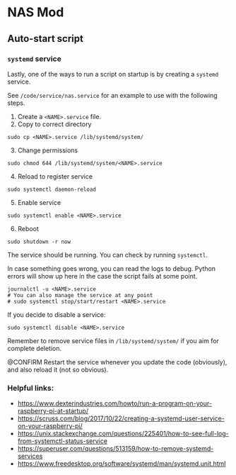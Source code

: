 # NAS Mod

## Auto-start script

### `systemd` service

Lastly, one of the ways to run a script on startup is by creating a `systemd` service.

See `/code/service/nas.service` for an example to use with the following steps.

1. Create a `<NAME>.service` file.
2. Copy to correct directory
```
sudo cp <NAME>.service /lib/systemd/system/
```
3. Change permissions
```
sudo chmod 644 /lib/systemd/system/<NAME>.service
```
4. Reload to register service
```
sudo systemctl daemon-reload
```
5. Enable service
```
sudo systemctl enable <NAME>.service
```
6. Reboot
```
sudo shutdown -r now
```

The service should be running. You can check by running `systemctl`.

In case something goes wrong, you can read the logs to debug. Python errors will show up here in the case the script fails at some point.
```
journalctl -u <NAME>.service
# You can also manage the service at any point
# sudo systemctl stop/start/restart <NAME>.service
```

If you decide to disable a service:
```
sudo systemctl disable <NAME>.service
```
Remember to remove service files in `/lib/systemd/system/` if you aim for complete deletion.

@CONFIRM Restart the service whenever you update the code (obviously), and also reload it (not so obvious).

### Helpful links:

- https://www.dexterindustries.com/howto/run-a-program-on-your-raspberry-pi-at-startup/
- https://scruss.com/blog/2017/10/22/creating-a-systemd-user-service-on-your-raspberry-pi/
- https://unix.stackexchange.com/questions/225401/how-to-see-full-log-from-systemctl-status-service
- https://superuser.com/questions/513159/how-to-remove-systemd-services
- https://www.freedesktop.org/software/systemd/man/systemd.unit.html